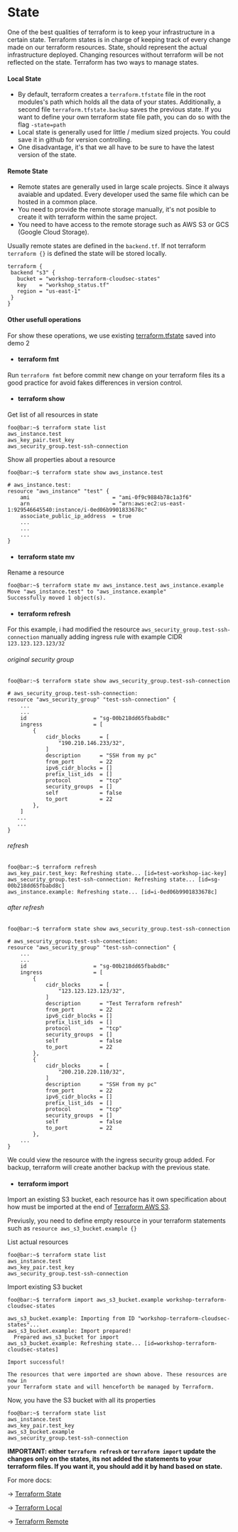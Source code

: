 # State

One of the best qualities of terraform is to keep your infrastructure in a certain state. Terraform states is in charge of keeping track of every change made on our terraform resources. State, should represent the actual infrastructure deployed. Changing resources without terraform will be not reflected on the state.
Terraform has two ways to manage states.

#### Local State
 * By default, terraform creates a `terraform.tfstate` file in the root modules's path which holds all the data of your states. Additionally, a second file  `terraform.tfstate.backup` saves the previous state. If you want to define your own terraform state file path, you can do so with the flag `-state=path`
 * Local state is generally used for little / medium sized projects. You could save it in github for version controlling.
 * One disadvantage, it's that we all have to be sure to have the latest version of the state.

#### Remote State
  * Remote states are generally used in large scale projects. Since it always avaiable and updated. Every developer used the same file which can be hosted in a common place.
  * You need to provide the remote storage manually, it's not posible to create it with terraform within the same project.
  * You need to have access to the remote storage such as AWS S3 or GCS (Google Cloud Storage).
 
Usually remote states are defined in the `backend.tf`. If not terraform `terraform {}` is defined the state will be stored locally. 

 ```hcl
 terraform {
  backend "s3" {
    bucket = "workshop-terraform-cloudsec-states"
    key    = "workshop_status.tf"
    region = "us-east-1"
  }
}
 ```
 
#### Other usefull operations
For show these operations, we use existing <a href="https://raw.githubusercontent.com/lpcalisi/cloudsec-workshop-iac/master/terraform/2_instance_with_sg/terraform.tfstate">terraform.tfstate</a> saved into demo 2

* #### terraform fmt
Run `terraform fmt` before commit new change on your terraform files its a good practice for avoid fakes differences in version control.

* #### terraform show
Get list of all resources in state
````console
foo@bar:~$ terraform state list
aws_instance.test
aws_key_pair.test_key
aws_security_group.test-ssh-connection
````

Show all properties about a resource
```console
foo@bar:~$ terraform state show aws_instance.test
```
```hcl
# aws_instance.test:
resource "aws_instance" "test" {
    ami                          = "ami-0f9c9884b78c1a3f6"
    arn                          = "arn:aws:ec2:us-east-1:929546645540:instance/i-0ed06b9901833678c"
    associate_public_ip_address  = true
    ...
    ...
    ...
}
```
* #### terraform state mv
Rename a resource
```console
foo@bar:~$ terraform state mv aws_instance.test aws_instance.example
Move "aws_instance.test" to "aws_instance.example"
Successfully moved 1 object(s).
```
* #### terraform refresh
For this example, i had modified the resource `aws_security_group.test-ssh-connection` manually adding ingress rule with example CIDR `123.123.123.123/32` 
###### original security group
```console
foo@bar:~$ terraform state show aws_security_group.test-ssh-connection
```
```hcl
# aws_security_group.test-ssh-connection:
resource "aws_security_group" "test-ssh-connection" {
    ...
    ...
    id                     = "sg-00b218dd65fbabd8c"
    ingress                = [
        {
            cidr_blocks      = [
                "190.210.146.233/32",
            ]
            description      = "SSH from my pc"
            from_port        = 22
            ipv6_cidr_blocks = []
            prefix_list_ids  = []
            protocol         = "tcp"
            security_groups  = []
            self             = false
            to_port          = 22
        },
    ]
   ...
   ...
}
```
###### refresh
```console
foo@bar:~$ terraform refresh
aws_key_pair.test_key: Refreshing state... [id=test-workshop-iac-key]
aws_security_group.test-ssh-connection: Refreshing state... [id=sg-00b218dd65fbabd8c]
aws_instance.example: Refreshing state... [id=i-0ed06b9901833678c]
````

###### after refresh
```console
foo@bar:~$ terraform state show aws_security_group.test-ssh-connection
```
```hcl
# aws_security_group.test-ssh-connection:
resource "aws_security_group" "test-ssh-connection" {
    ...
    ...
    id                     = "sg-00b218dd65fbabd8c"
    ingress                = [
        {
            cidr_blocks      = [
                "123.123.123.123/32",
            ]
            description      = "Test Terraform refresh"
            from_port        = 22
            ipv6_cidr_blocks = []
            prefix_list_ids  = []
            protocol         = "tcp"
            security_groups  = []
            self             = false
            to_port          = 22
        },
        {
            cidr_blocks      = [
                "200.210.220.110/32",
            ]
            description      = "SSH from my pc"
            from_port        = 22
            ipv6_cidr_blocks = []
            prefix_list_ids  = []
            protocol         = "tcp"
            security_groups  = []
            self             = false
            to_port          = 22
        },
    ...
}
```
We could view the resource with the ingress security group added. For backup, terraform will create another backup with the previous state.

* #### terraform import
Import an existing S3 bucket, each resource has it own specification about how must be imported at the end of <a href="https://www.terraform.io/docs/providers/aws/r/s3_bucket.html"> Terraform AWS S3</a>.

Previusly, you need to define empty resource in your terraform statements such as `resource aws_s3_bucket.example {}`

List actual resources
````console
foo@bar:~$ terraform state list
aws_instance.test
aws_key_pair.test_key
aws_security_group.test-ssh-connection
````

Import existing S3 bucket
```console
foo@bar:~$ terraform import aws_s3_bucket.example workshop-terraform-cloudsec-states

aws_s3_bucket.example: Importing from ID "workshop-terraform-cloudsec-states"...
aws_s3_bucket.example: Import prepared!
  Prepared aws_s3_bucket for import
aws_s3_bucket.example: Refreshing state... [id=workshop-terraform-cloudsec-states]

Import successful!

The resources that were imported are shown above. These resources are now in
your Terraform state and will henceforth be managed by Terraform.
````

Now, you have the S3 bucket with all its properties
```console
foo@bar:~$ terraform state list
aws_instance.test
aws_key_pair.test_key
aws_s3_bucket.example
aws_security_group.test-ssh-connection
```


**IMPORTANT: either `terraform refresh` or `terraform import` update the changes only on the states, its not added the statements to your terraform files. If you want it, you should add it by hand based on state.**


For more docs:

 &rarr; <a href="https://www.terraform.io/docs/state/index.html"> Terraform State </a>
 
 &rarr; <a href="https://www.terraform.io/docs/backends/types/local.html"> Terraform Local </a>
 
 &rarr; <a href="https://www.terraform.io/docs/backends/types/remote.html"> Terraform Remote </a>
